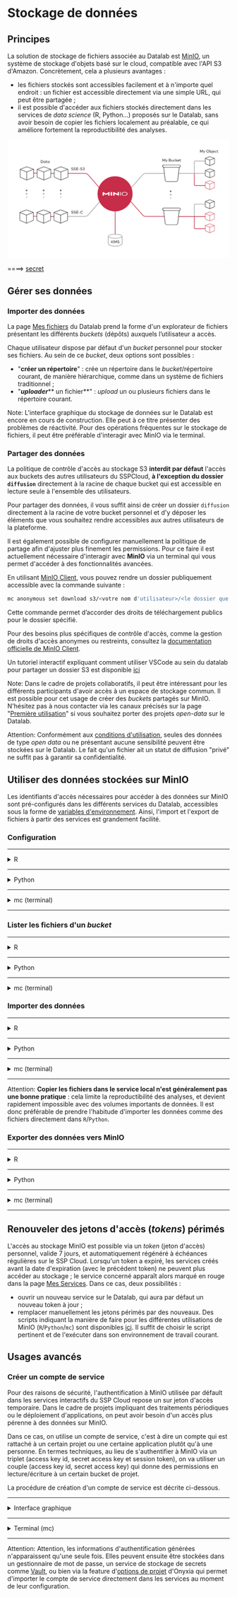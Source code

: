 # Stockage de données

## Principes

La solution de stockage de fichiers associée au Datalab est [MinIO](https://min.io), un système de stockage d'objets basé sur le cloud, compatible avec l'API S3 d'Amazon. Concrètement, cela a plusieurs avantages :

-   les fichiers stockés sont accessibles facilement et à n'importe quel endroit : un fichier est accessible directement via une simple URL, qui peut être partagée ;
-   il est possible d'accéder aux fichiers stockés directement dans les services de _data science_ (R, Python...) proposés sur le Datalab, sans avoir besoin de copier les fichiers localement au préalable, ce qui améliore fortement la reproductibilité des analyses.

![MinIO Schema](./img/minio.svg)

====> [secret](./secrets_fr.md)

## Gérer ses données

### Importer des données

La page [Mes fichiers](https://datalab.sspcloud.fr/my-files/) du Datalab prend la forme d'un explorateur de fichiers présentant les différents _buckets_ (dépôts) auxquels l’utilisateur a accès.

Chaque utilisateur dispose par défaut d'un _bucket_ personnel pour stocker ses fichiers. Au sein de ce _bucket_, deux options sont possibles :

-   "**créer un répertoire**" : crée un répertoire dans le _bucket_/répertoire courant, de manière hiérarchique, comme dans un système de fichiers traditionnel ;
-   "_**uploader**_** un fichier**" : _upload_ un ou plusieurs fichiers dans le répertoire courant.

Note: L'interface graphique du stockage de données sur le Datalab est encore en cours de construction. Elle peut à ce titre présenter des problèmes de réactivité. Pour des opérations fréquentes sur le stockage de fichiers, il peut être préférable d'interagir avec MinIO via le terminal.

### Partager des données

La politique de contrôle d'accès au stockage S3 **interdit par défaut** l'accès aux buckets des autres utilisateurs du SSPCloud,
**à l'exception du dossier `diffusion`** directement à la racine de chaque bucket qui est accessible en lecture seule à l'ensemble des utilisateurs.

Pour partager des données, il vous suffit ainsi de créer un dossier `diffusion` directement à la racine de votre bucket personnel
et d'y déposer les éléments que vous souhaitez rendre accessibles aux autres utilisateurs de la plateforme.

Il est également possible de configurer manuellement la politique de partage afin d'ajuster plus finement les permissions.
Pour ce faire il est actuellement nécessaire d'interagir avec **MinIO** via un terminal qui vous permet d'accéder à des fonctionnalités avancées.

En utilisant [MinIO Client](https://min.io/docs/minio/linux/reference/minio-mc.html), vous pouvez rendre un dossier publiquement accessible avec la commande suivante :

```bash
mc anonymous set download s3/<votre nom d'utilisateur>/<le dossier que vous voulez rendre publique>
```

Cette commande permet d’accorder des droits de téléchargement publics pour le dossier spécifié.

Pour des besoins plus spécifiques de contrôle d'accès, comme la gestion de droits d'accès anonymes ou restreints,
consultez la [documentation officielle de MinIO Client](https://min.io/docs/minio/linux/reference/minio-mc/mc-anonymous.html).

Un tutoriel interactif expliquant comment utiliser VSCode au sein du datalab pour partager un dossier S3
est disponible [ici](https://app.tango.us/app/workflow/Mettre-un-dossier-S3-en-publique-90b131c8ebff4a71904d1b0bdf3e108b)

Note: Dans le cadre de projets collaboratifs, il peut être intéressant pour les différents participants d'avoir accès à un espace de stockage commun.
Il est possible pour cet usage de créer des _buckets_ partagés sur MinIO.
N'hésitez pas à nous contacter via les canaux précisés sur la page "[Première utilisation](discover.qmd)" si vous souhaitez porter des projets _open-data_ sur le Datalab.

Attention: Conformément aux [conditions d'utilisation](https://datalab.sspcloud.fr/custom-resources/tos_en.md), seules des données de type _open data_ ou ne présentant aucune sensibilité peuvent être stockées sur le Datalab.
Le fait qu'un fichier ait un statut de diffusion "privé" ne suffit pas à garantir sa confidentialité.

## Utiliser des données stockées sur MinIO

Les identifiants d'accès nécessaires pour accéder à des données sur MinIO sont pré-configurés dans les différents services du Datalab, accessibles sous la forme de [variables d'environnement](./secrets_fr.md). Ainsi, l'import et l'export de fichiers à partir des services est grandement facilité.

### Configuration

---

<details>
<summary>R</summary>

En R, l'interaction avec un système de fichiers compatible S3 est rendu possible par la librairie `aws.s3`.

```r
library(aws.s3)
```

</details>

---

<details>
<summary>Python</summary>

En Python, l'interaction avec un système de fichiers compatible S3 est rendu possible par deux librairies :

-   [Boto3](https://boto3.amazonaws.com/v1/documentation/api/latest/index.html), une librairie créée et maintenue par Amazon ;
-   [S3Fs](https://s3fs.readthedocs.io/en/latest/), une librairie qui permet d'interagir avec les fichiers stockés à l'instar d'un _filesystem_ classique.

Pour cette raison et parce que S3Fs est utilisée par défaut par la librairie [pandas](https://pandas.pydata.org) pour gérer les connections S3, nous allons présenter la gestion du stockage sur MinIO via Python à travers cette librairie.

```python
import os
import s3fs

# Create filesystem object
S3_ENDPOINT_URL = "https://" + os.environ["AWS_S3_ENDPOINT"]
fs = s3fs.S3FileSystem(client_kwargs={'endpoint_url': S3_ENDPOINT_URL})
```

</details>

---

<details>
<summary>mc (terminal)</summary>

MinIO propose un client en ligne de commande (`mc`) qui permet d’interagir avec le système de stockage à la manière d'un _filesystem_ UNIX classique. Ce client est installé par défaut et accessible via un terminal dans les différents services du Datalab.

Le client MinIO propose les commandes UNIX de base, telles que ls, cat, cp, etc. La liste complète est disponible dans la [documentation du client](https://docs.min.io/docs/minio-client-complete-guide.html).

</details>

---

### Lister les fichiers d'un _bucket_

---

<details>
<summary>R</summary>

```r
aws.s3::get_bucket("donnees-insee", region = "")
```

</details>

---

<details>
<summary>Python</summary>

```python
fs.ls("donnees-insee")
```

</details>

---

<details>
<summary>mc (terminal)</summary>

Le stockage du Datalab est accessible via l'alias `s3`. Par exemple, pour lister les fichiers du bucket `donnees-insee` :

```bash
mc ls s3/donnees-insee
```

</details>

### Importer des données

---

<details>
<summary>R</summary>

```r
BUCKET <- "donnees-insee"
FILE_KEY_S3 <- "diffusion/BPE/2019/BPE_ENS.csv"

df <-
  aws.s3::s3read_using(
    FUN = readr::read_delim,
    # Mettre les options de FUN ici
    delim = ";",
    object = FILE_KEY_S3,
    bucket = BUCKET,
    opts = list("region" = "")
  )
```

</details>

---

<details>
<summary>Python</summary>

Le package S3Fs permet d'interagir avec les fichiers stockés sur MinIO comme s'il s'agissait de fichiers locaux. La syntaxe est donc très familière pour les utilisateurs de Python. Par exemple, pour importer/exporter des données tabulaires via `pandas` :

```python
import pandas as pd

BUCKET = "donnees-insee"
FILE_KEY_S3 = "diffusion/BPE/2019/BPE_ENS.csv"
FILE_PATH_S3 = BUCKET + "/" + FILE_KEY_S3

with fs.open(FILE_PATH_S3, mode="rb") as file_in:
    df_bpe = pd.read_csv(file_in, sep=";")
```

</details>

---

<details>
<summary>mc (terminal)</summary>

Pour copier les données d'un bucket sur MinIO vers le service local :

```bash
mc cp s3/donnees-insee/diffusion/BPE/2019/BPE_ENS.csv ./BPE_ENS.csv
```

</details>

---

Attention: **Copier les fichiers dans le service local n'est généralement pas une bonne pratique** : cela limite la reproductibilité des analyses, et devient rapidement impossible avec des volumes importants de données. Il est donc préférable de prendre l'habitude d'importer les données comme des fichiers directement dans `R`/`Python`.

### Exporter des données vers MinIO

---

<details>
<summary>R</summary>

```r
BUCKET_OUT = "<mon_bucket>"
FILE_KEY_OUT_S3 = "mon_dossier/BPE_ENS.csv"

aws.s3::s3write_using(
    df,
    FUN = readr::write_csv,
    object = FILE_KEY_OUT_S3,
    bucket = BUCKET_OUT,
    opts = list("region" = "")
)
```

</details>

---

<details>
<summary>Python</summary>

```python
BUCKET_OUT = "<mon_bucket>"
FILE_KEY_OUT_S3 = "mon_dossier/BPE_ENS.csv"
FILE_PATH_OUT_S3 = BUCKET_OUT + "/" + FILE_KEY_OUT_S3

with fs.open(FILE_PATH_OUT_S3, 'w') as file_out:
    df_bpe.to_csv(file_out)
```

</details>

---

<details>
<summary>mc (terminal)</summary>

Pour copier les données du service local vers un bucket sur MinIO:

```bash
mc cp chemin/local/vers/mon/fichier.csv s3/<mon_bucket>/chemin/distant/vers/mon/fichier.csv
```

</details>

---

## Renouveler des jetons d'accès (_tokens_) périmés

L'accès au stockage MinIO est possible via un _token_ (jeton d'accès) personnel, valide 7 jours, et automatiquement régénéré à échéances régulières sur le SSP Cloud. Lorsqu'un token a expiré, les services créés avant la date d'expiration (avec le précédent token) ne peuvent plus accéder au stockage ; le service concerné apparaît alors marqué en rouge dans la page [Mes Services](https://datalab.sspcloud.fr/my-services). Dans ce cas, deux possibilités :

-   ouvrir un nouveau service sur le Datalab, qui aura par défaut un nouveau token à jour ;
-   remplacer manuellement les jetons périmés par des nouveaux. Des scripts indiquant la manière de faire pour les différentes utilisations de MinIO (`R`/`Python`/`mc`) sont disponibles [ici](https://datalab.sspcloud.fr/account/storage). Il suffit de choisir le script pertinent et de l'exécuter dans son environnement de travail courant.

## Usages avancés

### Créer un compte de service

Pour des raisons de sécurité, l'authentification à MinIO utilisée par défault dans les services interactifs du SSP Cloud repose un sur jeton d'accès temporaire.
Dans le cadre de projets impliquant des traitements périodiques ou le déploiement d'applications, on peut avoir besoin d'un accès plus pérenne à des données sur MinIO.

Dans ce cas, on utilise un compte de service, c'est à dire un compte qui est rattaché à un certain projet ou une certaine application plutôt qu'à une personne. En termes techniques, au lieu de s'authentifier à MinIO via un triplet (access key id, secret access key et session token), on va utiliser un couple (access key id, secret access key) qui donne des permissions en lecture/écriture à un certain bucket de projet.

La procédure de création d'un compte de service est décrite ci-dessous.

---

<details>
<summary>Interface graphique</summary>

-   Ouvrir la [console MinIO](https://minio-console.lab.sspcloud.fr)
-   Ouvrir l'onglet `Access Keys`
-   Les informations du compte de service sont pré-générées. Il est possible de modifier l'access-key pour lui donner un nom plus simple.
-   La `policy` précisant les droits est également pré-générée. Idéalement, on restreint la policy pour qu'elle ne concerne que le/les bucket(s) du projet.
-   Une fois le compte de service généré, l'access-key et la secret-access-key peuvent être utilisées pour authentifier les services / applications au bucket spécifié

</details>

---

<details>
<summary>Terminal (mc)</summary>

-   Créer un service sur le SSP Cloud avec des accès MinIO à jour. Confirmer que la connection fonctionne avec :

```bash
mc ls s3/<nom_utilisateur>
```

-   Générer un fichier `policy.json` avec le contenu suivant, en remplaçant (deux fois) `projet-<mon_projet>` par le nom du bucket concerné :

```json
{
    "Version": "2012-10-17",
    "Statement": [
        {
            "Effect": "Allow",
            "Action": ["s3:*"],
            "Resource": [
                "arn:aws:s3:::projet-<mon_projet>",
                "arn:aws:s3:::projet-<mon_projet>/*"
            ]
        }
    ]
}
```

-   Dans un terminal, générer le compte de service avec la commande suivante :

```bash
mc admin accesskey create s3 $AWS_ACCESS_KEY_ID --access-key="<access-key>" --secret-key="<secret-access-key>" --policy="policy.json"
```

en remplaçant `<access-key>` et `<secret-access-key>` par des noms de votre choix. Idéalement, on donnera un nom simple comme access-key (ex : `sa-projet-nomduprojet`) mais une clé complexe comme secret-access-key, générable par exemple avec le client `gpg` :

```bash
gpg --gen-random --armor 1 16
```

-   Vous pouvez désormais utiliser l'access-key et la secret-access-key pour authentifier les services / applications au bucket spécifié.

</details>

---

Attention: Attention, les informations d'authentification générées n'apparaissent qu'une seule fois. Elles peuvent ensuite être stockées dans un gestionnaire de mot de passe, un service de stockage de secrets comme [Vault](https://datalab.sspcloud.fr/my-secrets), ou bien via la feature d'[options de projet](https://datalab.sspcloud.fr/project-settings) d'Onyxia qui permet d'importer le compte de service directement dans les services au moment de leur configuration.
